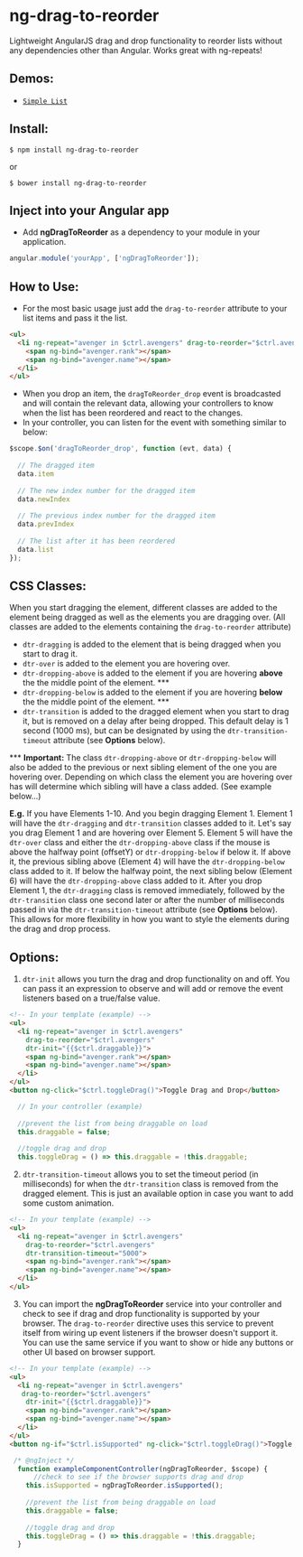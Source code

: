 # ng-drag-to-reorder

Lightweight AngularJS drag and drop functionality to reorder lists without any dependencies other than Angular. Works great with ng-repeats!

## Demos: 

- [`Simple List`](http://htmlpreview.github.io/?https://github.com/mhthompson86/ng-drag-to-reorder/blob/master/demo/index.html)

## Install:

```shell
$ npm install ng-drag-to-reorder
```
or
```shell
$ bower install ng-drag-to-reorder
```

## Inject into your Angular app

- Add **ngDragToReorder** as a dependency to your module in your application.

```js
angular.module('yourApp', ['ngDragToReorder']);
```

## How to Use:

- For the most basic usage just add the `drag-to-reorder` attribute to your list items and pass it the list.
```html
<ul>
  <li ng-repeat="avenger in $ctrl.avengers" drag-to-reorder="$ctrl.avengers">
    <span ng-bind="avenger.rank"></span>
    <span ng-bind="avenger.name"></span>
  </li>
</ul>
```

- When you drop an item, the `dragToReorder_drop` event is broadcasted and will contain the relevant data, allowing your controllers to know when the list has been reordered and react to the changes.
- In your controller, you can listen for the event with something similar to below:
```js
$scope.$on('dragToReorder_drop', function (evt, data) {   
    
  // The dragged item
  data.item
  
  // The new index number for the dragged item
  data.newIndex
  
  // The previous index number for the dragged item
  data.prevIndex
  
  // The list after it has been reordered
  data.list
});
```

## CSS Classes:

When you start dragging the element, different classes are added to the element being dragged as well as the elements you are dragging over. 
(All classes are added to the elements containing the `drag-to-reorder` attribute)


- `dtr-dragging` is added to the element that is being dragged when you start to drag it.
- `dtr-over` is added to the element you are hovering over.
- `dtr-dropping-above` is added to the element if you are hovering **above** the the middle point of the element. ***
- `dtr-dropping-below` is added to the element if you are hovering **below** the the middle point of the element. ***
- `dtr-transition` is added to the dragged element when you start to drag it, but is removed on a delay after being dropped. 
This default delay is 1 second (1000 ms), but can be designated by using the `dtr-transition-timeout` attribute (see **Options** below).


*** **Important:**  The class `dtr-dropping-above` or `dtr-dropping-below` will also be added to the previous or next sibling element of the one you are hovering over. 
Depending on which class the element you are hovering over has will determine which sibling will have a class added. (See example below...)

**E.g.**  If you have Elements 1-10.  And you begin dragging Element 1.  Element 1 will have the `dtr-dragging` and `dtr-transition` classes added to it.
Let's say you drag Element 1 and are hovering over Element 5. Element 5 will have the `dtr-over` class and either the `dtr-dropping-above` class if the mouse is above the
halfway point (offsetY) or `dtr-dropping-below` if below it.  If above it, the previous sibling above (Element 4) will have the `dtr-dropping-below` class added to it. 
If below the halfway point, the next sibling below (Element 6) will have the `dtr-dropping-above` class added to it. 
After you drop Element 1, the `dtr-dragging` class is removed immediately, followed by the `dtr-transition` class one second later or after the number of milliseconds passed
in via the `dtr-transition-timeout` attribute (see **Options** below). This allows for more flexibility in how you want to style the elements during the drag and drop process. 


## Options:

1. `dtr-init` allows you turn the drag and drop functionality on and off. You can pass it an expression to observe and will add or remove the event listeners based on a true/false value.

```html
<!-- In your template (example) -->
<ul>
  <li ng-repeat="avenger in $ctrl.avengers" 
    drag-to-reorder="$ctrl.avengers" 
    dtr-init="{{$ctrl.draggable}}">
    <span ng-bind="avenger.rank"></span>
    <span ng-bind="avenger.name"></span>
  </li>
</ul>
<button ng-click="$ctrl.toggleDrag()">Toggle Drag and Drop</button>
```

```javascript
  // In your controller (example)
  
  //prevent the list from being draggable on load
  this.draggable = false;
  
  //toggle drag and drop
  this.toggleDrag = () => this.draggable = !this.draggable;
```

2. `dtr-transition-timeout` allows you to set the timeout period (in milliseconds) for when the `dtr-transition` class is removed from the dragged element. 
This is just an available option in case you want to add some custom animation.

```html
<!-- In your template (example) -->
<ul>
  <li ng-repeat="avenger in $ctrl.avengers" 
    drag-to-reorder="$ctrl.avengers"  
    dtr-transition-timeout="5000">
    <span ng-bind="avenger.rank"></span>
    <span ng-bind="avenger.name"></span>
  </li>
</ul>
```


3. You can import the **ngDragToReorder** service into your controller and check to see if drag and drop functionality is supported by your 
browser. The `drag-to-reorder` directive uses this service to prevent itself from wiring up event listeners if the browser doesn't support 
it. You can use the same service if you want to show or hide any buttons or other UI based on browser support.  

```html
<!-- In your template (example) -->
<ul>
  <li ng-repeat="avenger in $ctrl.avengers" 
   drag-to-reorder="$ctrl.avengers" 
    dtr-init="{{$ctrl.draggable}}">
    <span ng-bind="avenger.rank"></span>
    <span ng-bind="avenger.name"></span>
  </li>
</ul>
<button ng-if="$ctrl.isSupported" ng-click="$ctrl.toggleDrag()">Toggle Drag and Drop</button>
```

```javascript
 /* @ngInject */
  function exampleComponentController(ngDragToReorder, $scope) {
      //check to see if the browser supports drag and drop
    this.isSupported = ngDragToReorder.isSupported();
    
    //prevent the list from being draggable on load
    this.draggable = false;
    
    //toggle drag and drop
    this.toggleDrag = () => this.draggable = !this.draggable;
  }
```
